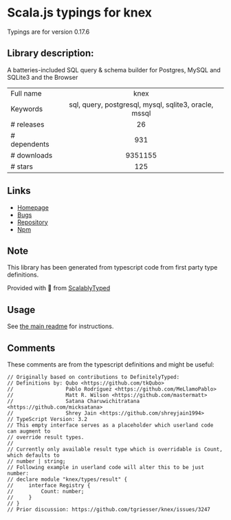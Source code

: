 
# Scala.js typings for knex

Typings are for version 0.17.6

## Library description:
A batteries-included SQL query & schema builder for Postgres, MySQL and SQLite3 and the Browser

|                    |                 |
| ------------------ | :-------------: |
| Full name          | knex |
| Keywords           | sql, query, postgresql, mysql, sqlite3, oracle, mssql |
| # releases         | 26 |
| # dependents       | 931 |
| # downloads        | 9351155 |
| # stars            | 125 |

## Links
- [Homepage](https://knexjs.org)
- [Bugs](https://github.com/tgriesser/knex/issues)
- [Repository](https://github.com/tgriesser/knex)
- [Npm](https://www.npmjs.com/package/knex)
    


## Note
This library has been generated from typescript code from first party type definitions.

Provided with :purple_heart: from [ScalablyTyped](https://github.com/oyvindberg/ScalablyTyped)

## Usage
See [the main readme](../../readme.md) for instructions.

## Comments

These comments are from the typescript definitions and might be useful:
```
// Originally based on contributions to DefinitelyTyped:
// Definitions by: Qubo <https://github.com/tkQubo>
//                 Pablo Rodríguez <https://github.com/MeLlamoPablo>
//                 Matt R. Wilson <https://github.com/mastermatt>
//                 Satana Charuwichitratana <https://github.com/micksatana>
//                 Shrey Jain <https://github.com/shreyjain1994>
// TypeScript Version: 3.2
// This empty interface serves as a placeholder which userland code can augment to
// override result types.
//
// Currently only available result type which is overridable is Count, which defaults to
// number | string;
// Following example in userland code will alter this to be just number:
// declare module "knex/types/result" {
//     interface Registry {
//         Count: number;
//     }
// }
// Prior discussion: https://github.com/tgriesser/knex/issues/3247

```

